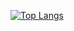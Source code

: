 [![Top Langs](https://github-readme-stats.vercel.app/api/top-langs/?username=ronnahmias&layout=compact&hide=c,makefile)](https://github.com/anuraghazra/github-readme-stats)

